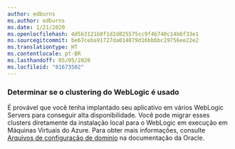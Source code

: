 ```yaml
---
author: edburns
ms.author: edburns
ms.date: 1/21/2020
ms.openlocfilehash: 4d5b3121b8f1d2d825575cc9f4b740c14b6f33e1
ms.sourcegitcommit: be67ceba91727da014879d16bbbbc19756ee22e2
ms.translationtype: HT
ms.contentlocale: pt-BR
ms.lasthandoff: 05/05/2020
ms.locfileid: "81673502"
---
```

### <a name="determine-whether-weblogic-clustering-is-used"></a>Determinar se o clustering do WebLogic é usado

É provável que você tenha implantado seu aplicativo em vários WebLogic Servers para conseguir alta disponibilidade. Você pode migrar esses clusters diretamente da instalação local para o WebLogic em execução em Máquinas Virtuais do Azure. Para obter mais informações, consulte [Arquivos de configuração de domínio](https://docs.oracle.com/middleware/12213/wls/DOMCF/config_files.htm#DOMCF127) na documentação da Oracle.
